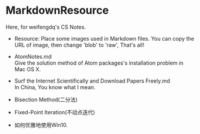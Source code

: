 # MarkdownResource

Here, for weifengdq's CS Notes.

- Resource:
Place some images used in Markdown files.  You can copy the URL of image, then change 'blob' to 'raw', That's all!  

- AtomNotes.md  
Give the solution method of Atom packages's installation problem in Mac OS X.  

- Surf the Internet Scientifically and Download Papers Freely.md  
In China, You know what I mean.   

- Bisection Method(二分法)  

- Fixed-Point Iteration(不动点迭代)  

- 如何优雅地使用Win10. 
